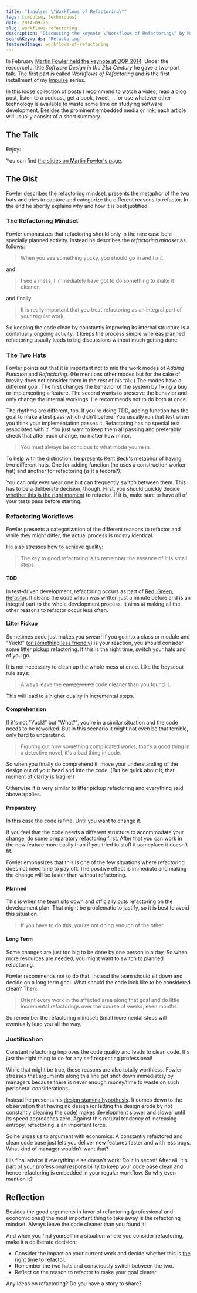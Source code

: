 ```yaml
---
title: "Impulse: \"Workflows of Refactoring\""
tags: [impulse, techniques]
date: 2014-09-25
slug: workflows-refactoring
description: "Discussing the keynote \"Workflows of Refactoring\" by Martin Fowler at OOP 2014, where he categorizes different reasons for and ways of refactoring."
searchKeywords: "Refactoring"
featuredImage: workflows-of-refactoring
---
```


In February [Martin Fowler held the keynote at OOP 2014](http://www.oop-konferenz.de/nc/oop2014/oop2014-eng/conference/english-sessions/conference-detail/software-design-in-the-21st-century.html).
Under the resourceful title _Software Design in the 21st Century_ he gave a two-part talk.
The first part is called _Workflows of Refactoring_ and is the first installment of my [Impulse](tag:impulse) series.

In this loose collection of posts I recommend to watch a video, read a blog post, listen to a podcast, get a book, tweet, ... or use whatever other technology is available to waste some time on studying software development.
Besides the prominent embedded media or link, each article will usually consist of a short summary.

## The Talk

Enjoy:

<contentvideo slug="workflows-refactoring"></contentvideo>

You can find [the slides on Martin Fowler's page](http://martinfowler.com/articles/workflowsOfRefactoring/).

## The Gist

Fowler describes the refactoring mindset, presents the metaphor of the two hats and tries to capture and categorize the different reasons to refactor.
In the end he shortly explains why and how it is best justified.

### The Refactoring Mindset

Fowler emphasizes that refactoring should only in the rare case be a specially planned activity.
Instead he describes the *refactoring mindset* as follows:

> When you see something yucky, you should go in and fix it.

and

> I see a mess, I immediately have got to do something to make it cleaner.

and finally

> It is really important that you treat refactoring as an integral part of your regular work.

So keeping the code clean by constantly improving its internal structure is a continually ongoing activity.
It keeps the process simple whereas planned refactoring usually leads to big discussions without much getting done.

### The Two Hats

Fowler points out that it is important not to mix the work modes of *Adding Function* and *Refactoring*.
(He mentions other modes but for the sake of brevity does not consider them in the rest of his talk.) The modes have a different goal.
The first changes the behavior of the system by fixing a bug or implementing a feature.
The second wants to preserve the behavior and only change the internal workings.
He recommends not to do both at once.

The rhythms are different, too.
If you're doing TDD, adding function has the goal to make a test pass which didn't before.
You usually run that test when you think your implementation passes it.
Refactoring has no special test associated with it.
You just want to keep them all passing and preferably check that after each change, no matter how minor.

> You must always be concious to what mode you're in.

To help with the distinction, he presents Kent Beck's metaphor of having two different hats.
One for adding function (he uses a construction worker hat) and another for refactoring (is it a fedora?).

You can only ever wear one but can frequently switch between them.
This has to be a deliberate decision, though.
First, you should quickly decide [whether this is the right moment](https://twitter.com/codeclimate/status/421389300547465216) to refactor.
If it is, make sure to have all of your tests pass before starting.

### Refactoring Workflows

Fowler presents a categorization of the different reasons to refactor and while they might differ, the actual process is mostly identical.

He also stresses how to achieve quality:

> The key to good refactoring is to remember the essence of it is small steps.

#### TDD

In test-driven development, refactoring occurs as part of [Red, Green, Refactor](http://agileinaflash.blogspot.de/2009/02/red-green-refactor.html).
It cleans the code which was written just a minute before and is an integral part to the whole development process.
It aims at making all the other reasons to refactor occur less often.

#### Litter Pickup

Sometimes code just makes you swear!
If you go into a class or module and "Yuck!" ([or something less friendly](http://www.osnews.com/story/19266/WTFs_m)) is your reaction, you should consider some litter pickup refactoring.
If this is the right time, switch your hats and of you go.

It is not necessary to clean up the whole mess at once.
Like the boyscout rule says:

> Always leave the ~~campground~~ code cleaner than you found it.

This will lead to a higher quality in incremental steps.

#### Comprehension

If it's not "Yuck!" but "What?", you're in a similar situation and the code needs to be reworked.
But in this scenario it might not even be that terrible, only hard to understand.

> Figuring out how something complicated works, that's a good thing in a detective novel, it's a bad thing in code.

So when you finally do comprehend it, move your understanding of the design out of your head and into the code.
(But be quick about it, that moment of clarity is fragile!)

Otherwise it is very similar to litter pickup refactoring and everything said above applies.

#### Preparatory

In this case the code is fine.
Until you want to change it.

If you feel that the code needs a different structure to accommodate your change, do some preparatory refactoring first.
After that you can work in the new feature more easily than if you tried to stuff it someplace it doesn't fit.

Fowler emphasizes that this is one of the few situations where refactoring does not need time to pay off.
The positive effect is immediate and making the change will be faster than without refactoring.

#### Planned

This is when the team sits down and officially puts refactoring on the development plan.
That might be problematic to justify, so it is best to avoid this situation.

> If you have to do this, you're not doing enough of the other.

#### Long Term

Some changes are just too big to be done by one person in a day.
So when more resources are needed, you might want to switch to planned refactoring.

Fowler recommends not to do that.
Instead the team should sit down and decide on a long term goal.
What should the code look like to be considered clean?
Then:

> Orient every work in the affected area along that goal and do little incremental refactorings over the course of weeks, even months.

So remember the refactoring mindset: Small incremental steps will eventually lead you all the way.

### Justification

Constant refactoring improves the code quality and leads to clean code.
It's just the right thing to do for any self respecting professional!

While that might be true, these reasons are also totally worthless.
Fowler stresses that arguments along this line get shot down immediately by managers because there is never enough money/time to waste on such peripheral considerations.

Instead he presents his [design stamina hypothesis](http://www.martinfowler.com/bliki/DesignStaminaHypothesis.html).
It comes down to the observation that having no design (or letting the design erode by not constantly cleaning the code) makes development slower and slower until its speed approaches zero.
Against this natural tendency of increasing entropy, refactoring is an important force.

So he urges us to argument with economics: A constantly refactored and clean code base just lets you deliver new features faster and with less bugs.
What kind of manager wouldn't want that?

His final advice if everything else doesn't work: Do it in secret!
After all, it's part of your professional responsibility to keep your code base clean and hence refactoring is embedded in your regular workflow.
So why even mention it?

## Reflection

Besides the good arguments in favor of refactoring (professional and economic ones) the most important thing to take away is the refactoring mindset.
Always leave the code cleaner than you found it!

And when you find yourself in a situation where you consider refactoring, make it a deliberate decision:

* Consider the impact on your current work and decide whether this is [the right time to refactor](http://blog.codeclimate.com/blog/2014/01/09/when-is-it-time-to-refactor/).
* Remember the two hats and consciously switch between the two.
* Reflect on the reason to refactor to make your goal clearer.

Any ideas on refactoring?
Do you have a story to share?
